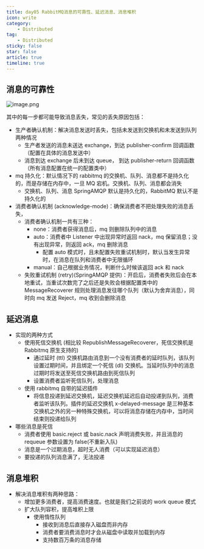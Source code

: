 ```yaml
---
title: day05 RabbitMQ消息的可靠性、延迟消息、消息堆积
icon: write
category:
    - Distributed
tag:
    - Distributed
sticky: false
star: false
article: true
timeline: true
---
```


## 消息的可靠性

![image.png](https://markdown-1308523627.cos.ap-chengdu.myqcloud.com/typora/20230330184622.png)

其中的每一步都可能导致消息丢失，常见的丢失原因包括：

- 生产者确认机制：解决消息发送时丢失，包括未发送到交换机和未发送到队列两种情况
    - 生产者发送的消息未送达 exchange，到达 publisher-confirm 回调函数（配置在具体的消息发送中）
    - 消息到达 exchange 后未到达 queue， 到达 publisher-return 回调函数（所有消息配置在统一的配置类中）
- mq 持久化：默认情况下的 rabbitmq 的交换机、队列、消息都不是持久化的，而是存储在内存中，一旦 MQ 宕机。交换机、队列、消息都会消失
    - 交换机、队列、消息 SpringAMQP 默认是持久化的，RabbitMQ 默认不是持久化的
- 消费者确认机制 (acknowledge-mode)：确保消费者不把处理失败的消息丢失，
    - 消费者确认机制一共有三种：
        - none：消费者获得消息后，mq 则删除队列中的消息
        - auto：消费者中 Listener 中出现异常时返回 nack，mq 保留消息；没有出现异常，则返回 ack，mq 删除消息
            - 配置 auto 模式时，且未配置失败重试机制时，默认当发生异常时，在消息在队列和消费者中无限循环
        - manual：自己根据业务情况，判断什么时候该返回 ack 和 nack
    - 失败重试机制 (retry)(SpringAMQP 提供)：开启后，消费者失败后会在本地重试，当重试次数完了之后还是失败会根据配置类中的 MessageRecoverer 规则处理消息发往哪个队列（默认为舍弃消息），同时向 mq 发送 Reject，mq 收到会删除消息

## 延迟消息

- 实现的两种方式
    - 使用死信交换机 (相比较 RepublishMessageRecoverer，死信交换机是 Rabbitmq 原生支持的)
        - 通过延时 (ttl) 交换机路由消息到一个没有消费者的延时队列，该队列设置过期时间，并且绑定一个死信 (dl) 交换机。当延时队列中的消息过期时将发送至死信交换机路由到死信队列
        - 设置消费者监听死信队列，处理消息
    - 使用 rabbitmq 自带的延迟插件
        - 将信息投递到延迟交换机，延迟交换机延迟后自动投递到队列，消费者监听该队列。插件的延迟交换机 x-delayed-message 是三种基本交换机之外的另一种特殊交换机，可以将消息存储在内存中，当时间结束则投递给队列
- 哪些消息是死信
    - 消费者使用 basic.reject 或 basic.nack 声明消费失败，并且消息的 requeue 参数设置为 false(不重新入队)
    - 消息是一个过期消息，超时无人消费（可以实现延迟消息）
    - 要投递的队列消息满了，无法投递

## 消息堆积

- 解决消息堆积有两种思路：
    - 增加更多消费者，提高消费速度。也就是我们之前说的 work queue 模式
    - 扩大队列容积，提高堆积上限
        - 使用惰性队列
            - 接收到消息后直接存入磁盘而非内存
            - 消费者要消费消息时才会从磁盘中读取并加载到内存
            - 支持数百万条的消息存储
